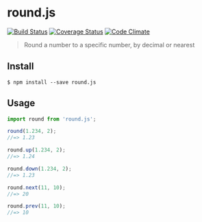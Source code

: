 # round.js

[![Build Status](https://travis-ci.org/Knape/round.js.svg?branch=master)](https://travis-ci.org/Knape/round.js)
[![Coverage Status](https://coveralls.io/repos/github/Knape/round.js/badge.svg?branch=master)](https://coveralls.io/github/Knape/round.js?branch=master)
[![Code Climate](https://lima.codeclimate.com/github/Knape/round.js/badges/gpa.svg)](https://lima.codeclimate.com/github/Knape/round.js)

> Round a number to a specific number, by decimal or nearest

## Install

```
$ npm install --save round.js
```


## Usage

```js
import round from 'round.js';

round(1.234, 2);
//=> 1.23

round.up(1.234, 2);
//=> 1.24

round.down(1.234, 2);
//=> 1.23

round.next(11, 10);
//=> 20

round.prev(11, 10);
//=> 10
```

